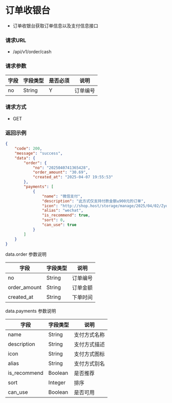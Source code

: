 # 订单收银台

* 订单收银台获取订单信息以及支付信息接口

### 请求URL

* /api/v1/order/cash

### 请求参数

| 字段              | 字段类型    | 是否必须 | 说明   |
|-----------------|---------|------|------|
| no              | String  | Y    | 订单编号 |

### 请求方式
* GET

### 返回示例

```json
{
    "code": 200,
    "message": "success",
    "data": {
        "order": {
            "no": "2025040741365428",
            "order_amount": "30.69",
            "created_at": "2025-04-07 19:55:53"
        },
        "payments": [
            {
                "name": "微信支付",
                "description": "此方式仅支持付款金额≤900元的订单",
                "icon": "http://shop.host/storage/manage/2025/04/02/Zyd93rqYDmIFOb3ICSoqjt9awR2dcaIC3OLdbwaH.png",
                "alias": "wechat",
                "is_recommend": true,
                "sort": 0,
                "can_use": true
            }
        ]
    }
}
```

data.order 参数说明

| 字段           | 字段类型   | 说明   |
|--------------|--------|------|
| no           | String | 订单编号 |
| order_amount | String | 订单金额 |
| created_at   | String | 下单时间 |

data.payments 参数说明

| 字段           | 字段类型    | 说明     |
|--------------|---------|--------|
| name         | String  | 支付方式名称 |
| description  | String  | 支付方式描述 |
| icon         | String  | 支付方式图标 |
| alias        | String  | 支付方式别名 |
| is_recommend | Boolean | 是否推荐   |
| sort         | Integer | 排序     |
| can_use      | Boolean | 是否可用   |

